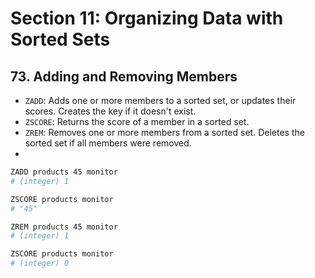 # Section 11: Organizing Data with Sorted Sets

## 73. Adding and Removing Members

- `ZADD`: Adds one or more members to a sorted set, or updates their scores. Creates the key if it doesn't exist.
- `ZSCORE`: Returns the score of a member in a sorted set.
- `ZREM`: Removes one or more members from a sorted set. Deletes the sorted set if all members were removed.
-

```sh
ZADD products 45 monitor
# (integer) 1

ZSCORE products monitor
# "45"

ZREM products 45 monitor
# (integer) 1

ZSCORE products monitor
# (integer) 0
```
